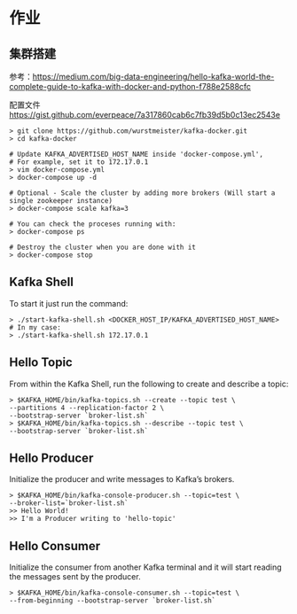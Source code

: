 # 作业

## 集群搭建

参考：https://medium.com/big-data-engineering/hello-kafka-world-the-complete-guide-to-kafka-with-docker-and-python-f788e2588cfc

配置文件
https://gist.github.com/everpeace/7a317860cab6c7fb39d5b0c13ec2543e



```
> git clone https://github.com/wurstmeister/kafka-docker.git 
> cd kafka-docker

# Update KAFKA_ADVERTISED_HOST_NAME inside 'docker-compose.yml',
# For example, set it to 172.17.0.1
> vim docker-compose.yml 
> docker-compose up -d

# Optional - Scale the cluster by adding more brokers (Will start a single zookeeper instance)
> docker-compose scale kafka=3

# You can check the proceses running with:
> docker-compose ps

# Destroy the cluster when you are done with it
> docker-compose stop
```


## Kafka Shell
To start it just run the command:
```
> ./start-kafka-shell.sh <DOCKER_HOST_IP/KAFKA_ADVERTISED_HOST_NAME>
# In my case:
> ./start-kafka-shell.sh 172.17.0.1
```
## Hello Topic
From within the Kafka Shell, run the following to create and describe a topic:
```
> $KAFKA_HOME/bin/kafka-topics.sh --create --topic test \
--partitions 4 --replication-factor 2 \
--bootstrap-server `broker-list.sh`
> $KAFKA_HOME/bin/kafka-topics.sh --describe --topic test \
--bootstrap-server `broker-list.sh`
```
## Hello Producer
Initialize the producer and write messages to Kafka’s brokers.
```
> $KAFKA_HOME/bin/kafka-console-producer.sh --topic=test \
--broker-list=`broker-list.sh`
>> Hello World!
>> I'm a Producer writing to 'hello-topic'
```
## Hello Consumer
Initialize the consumer from another Kafka terminal and it will start reading the messages sent by the producer.
```
> $KAFKA_HOME/bin/kafka-console-consumer.sh --topic=test \
--from-beginning --bootstrap-server `broker-list.sh`
```
